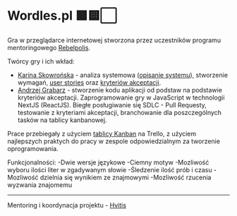 # Wordles.pl 🟩🟨⬜️

Gra w przeglądarce internetowej stworzona przez uczestników programu mentoringowego [Rebelpolis](https://rebelpolis.com/).

Twórcy gry i ich wkład:
- [Karina Skowrońska](https://www.linkedin.com/in/karina-skowronska/) - analiza systemowa ([opisanie systemu](https://docs.google.com/document/d/e/2PACX-1vRngKirDVr-tgX55k1jDt_SisCyy978bbP91QBaJR8uVZuPw5nfZvHNkxsPxvhXLqrDetKm-Xq1WEYc/pub)), stworzenie wymagań, [user stories](https://docs.google.com/spreadsheets/d/1fjVuK0WGRP8YxPniKAK1wD2T2GUTS2j_/edit?usp=sharing&ouid=101460241452550062425&rtpof=true&sd=true) oraz [kryteriów akceptacji](https://trello.com/c/1qZxsLEz).
- [Andrzej Grabarz](https://www.linkedin.com/in/andrzej-grabarz-84552825a/) - stworzenie kodu aplikacji od podstaw na podstawie kryteriów akceptacji. Zaprogramowanie gry w JavaScript w technologii NextJS (ReactJS). Biegłe posługiwanie się SDLC - Pull Requesty, testowanie z kryteriami akceptacji, branchowanie dla poszczególnych tasków na tablicy kanbanowej.

Prace przebiegały z użyciem [tablicy Kanban](https://trello.com/b/QBVcYd4I/worldespl) na Trello, z użyciem najlepszych praktych do pracy w zespole odpowiedzialnym za tworzenie oprogramowania.

Funkcjonalności:
-Dwie wersje językowe
-Ciemny motyw
-Mozliwość wyboru ilości liter w zgadywanym słowie
-Śledzenie ilość prób i czasu
-Mozliwość dzielnia się wynikiem ze znajmowymi
-Mozliwość rzucenia wyzwania znajomemu

---
Mentoring i koordynacja projektu - [Hvitis](https://hvitis.dev/)
